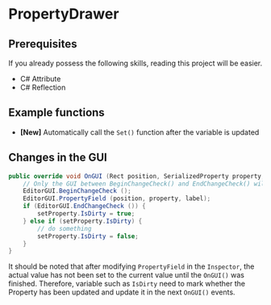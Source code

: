 # PropertyDrawer

## Prerequisites
If you already possess the following skills, reading this project will be easier.
- C# Attribute
- C# Reflection

## Example functions
- **[New]** Automatically call the `Set()` function after the variable is updated

## Changes in the GUI

```c#
public override void OnGUI (Rect position, SerializedProperty property, GUIContent label) {
    // Only the GUI between BeginChangeCheck() and EndChangeCheck() will be checked for changes.
    EditorGUI.BeginChangeCheck ();
    EditorGUI.PropertyField (position, property, label);
    if (EditorGUI.EndChangeCheck ()) {
        setProperty.IsDirty = true;
    } else if (setProperty.IsDirty) {
        // do something
        setProperty.IsDirty = false;
    }
}
```
It should be noted that after modifying `PropertyField` in the `Inspector`, the actual value has not been set to the current value until the `OnGUI()` was finished. Therefore, variable such as `IsDirty` need to mark whether the Property has been updated and update it in the next `OnGUI()` events.